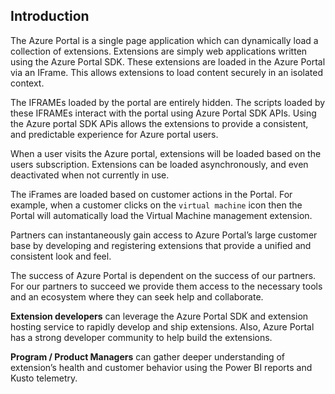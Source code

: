 

## Introduction 

The Azure Portal is a single page application which can dynamically load a collection of extensions. Extensions are simply web applications written using the Azure Portal SDK. These extensions are loaded in the Azure Portal via an IFrame. This allows extensions to load content securely in an isolated context.

The IFRAMEs loaded by the portal are entirely hidden. The scripts loaded by these IFRAMEs interact with the portal using Azure Portal SDK APIs. Using the Azure portal SDK APis allows the extensions to provide a consistent, and predictable experience for Azure portal users.

When a user visits the Azure portal, extensions will be loaded based on the users subscription. Extensions can be loaded asynchronously, and even deactivated when not currently in use.

The iFrames are loaded based on customer actions in the Portal. For example, when a customer clicks on the `virtual machine` icon then the Portal will automatically load the Virtual Machine management extension. 

Partners can instantaneously gain access to Azure Portal’s large customer base by developing and registering extensions that provide a unified and consistent look and feel.  

The success of Azure Portal is dependent on the success of our partners. For our partners to succeed we provide them access to the necessary tools and an ecosystem where they can seek help and collaborate. 

**Extension developers** can leverage the Azure Portal SDK and extension hosting service to rapidly develop and ship extensions. Also, Azure Portal has a strong developer community to help build the extensions. 

**Program / Product Managers** can gather deeper understanding of extension’s health and customer behavior using the Power BI reports and Kusto telemetry. 